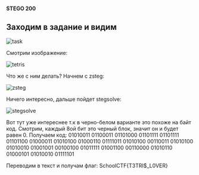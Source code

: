 #### STEGO 200

## Заходим в задание и видим
![task](https://user-images.githubusercontent.com/19409332/32657236-1035d8ca-c626-11e7-9b45-458fb57d9039.png)

Смотрим изображение: 

![tetris](https://user-images.githubusercontent.com/19409332/32657290-437f0a4e-c626-11e7-982a-cdbc4dcfaf5d.png)

Что же с ним делать? Начнем с zsteg:

![zsteg](https://user-images.githubusercontent.com/19409332/32658041-2bbdb1a0-c629-11e7-99c3-55251c7c3d09.png)

Ничего интересно, дальше пойдет stegsolve:

![stegsolve](https://user-images.githubusercontent.com/19409332/32658040-2b536bba-c629-11e7-8810-8fe58d807ba6.png)


Вот тут уже интереснее т.к в черно-белом варианте это похоже на байт код. Смотрим, каждый 8ой бит это черный блок, значит он и будет равен 0. Получаем код: 
01010011
01100011
01101000
01101111
01101111
01101100
01000011
01010100
01000110
01111011
01010100
00110011
01010100
01010010
01001001
00100100
01011111
01001100
00110000
01010110
01000101
01010010
01111101

Переводим в текст и получам флаг: SchoolCTF{T3TRI$_L0VER}
